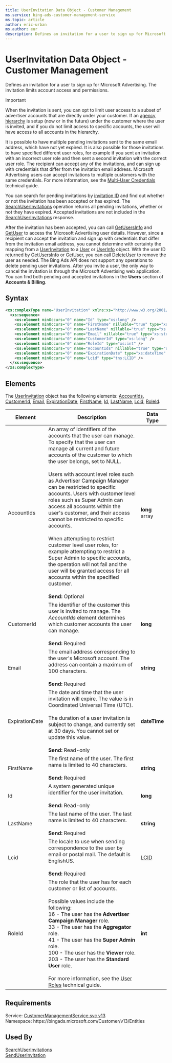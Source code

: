 ```yaml
---
title: UserInvitation Data Object - Customer Management
ms.service: bing-ads-customer-management-service
ms.topic: article
author: eric-urban
ms.author: eur
description: Defines an invitation for a user to sign up for Microsoft Advertising.
---
```

# UserInvitation Data Object - Customer Management
Defines an invitation for a user to sign up for Microsoft Advertising. The invitation limits account access and permissions. 

> [!IMPORTANT]
> When the invitation is sent, you can opt to limit user access to a subset of advertiser accounts that are directly under your customer. If an [agency hierarchy](../guides/account-hierarchy-permissions.md#agency-hierarchy) is setup (now or in the future) under the customer where the user is invited, and if you do not limit access to specific accounts, the user will have access to all accounts in the hierarchy. 

It is possible to have multiple pending invitations sent to the same email address, which have not yet expired. It is also possible for those invitations to have specified different user roles, for example if you sent an invitation with an incorrect user role and then sent a second invitation with the correct user role. The recipient can accept any of the invitations, and can sign up with credentials that differ from the invitation email address. Microsoft Advertising users can accept invitations to multiple customers with the same credentials. For more information, see the [Multi-User Credentials](../guides/account-hierarchy-permissions.md#multi-user-credentials) technical guide.

You can search for pending invitations by [invitation ID](senduserinvitation.md#userinvitationid) and find out whether or not the invitation has been accepted or has expired. The [SearchUserInvitations](searchuserinvitations.md) operation returns all pending invitations, whether or not they have expired. Accepted invitations are not included in the [SearchUserInvitations](searchuserinvitations.md) response.  

After the invitation has been accepted, you can call [GetUsersInfo](getusersinfo.md) and [GetUser](getuser.md) to access the Microsoft Advertising user details. However, since a recipient can accept the invitation and sign up with credentials that differ from the invitation email address, you cannot determine with certainty the mapping from a [UserInvitation](userinvitation.md) to a [User](user.md) or [UserInfo](userinfo.md) object. With the user ID returned by [GetUsersInfo](getusersinfo.md) or [GetUser](getuser.md), you can call [DeleteUser](deleteuser.md) to remove the user as needed. The Bing Ads API does not support any operations to delete pending user invitations. After you invite a user, the only way to cancel the invitation is through the Microsoft Advertising web application. You can find both pending and accepted invitations in the **Users** section of **Accounts & Billing**.  

## Syntax
```xml
<xs:complexType name="UserInvitation" xmlns:xs="http://www.w3.org/2001/XMLSchema">
  <xs:sequence>
    <xs:element minOccurs="0" name="Id" type="xs:long" />
    <xs:element minOccurs="0" name="FirstName" nillable="true" type="xs:string" />
    <xs:element minOccurs="0" name="LastName" nillable="true" type="xs:string" />
    <xs:element minOccurs="0" name="Email" nillable="true" type="xs:string" />
    <xs:element minOccurs="0" name="CustomerId" type="xs:long" />
    <xs:element minOccurs="0" name="RoleId" type="xs:int" />
    <xs:element minOccurs="0" name="AccountIds" nillable="true" type="q9:ArrayOflong" xmlns:q9="http://schemas.microsoft.com/2003/10/Serialization/Arrays" />
    <xs:element minOccurs="0" name="ExpirationDate" type="xs:dateTime" />
    <xs:element minOccurs="0" name="Lcid" type="tns:LCID" />
  </xs:sequence>
</xs:complexType>
```

## <a name="elements"></a>Elements

The [UserInvitation](userinvitation.md) object has the following elements: [AccountIds](#accountids), [CustomerId](#customerid), [Email](#email), [ExpirationDate](#expirationdate), [FirstName](#firstname), [Id](#id), [LastName](#lastname), [Lcid](#lcid), [RoleId](#roleid).

|Element|Description|Data Type|
|-----------|---------------|-------------|
|<a name="accountids"></a>AccountIds|An array of identifiers of the accounts that the user can manage. To specify that the user can manage all current and future accounts of the customer to which the user belongs, set to NULL.<br/><br/>Users with account level roles such as Advertiser Campaign Manager can be restricted to specific accounts. Users with customer level roles such as Super Admin can access all accounts within the user's customer, and their access cannot be restricted to specific accounts.<br/><br/>When attempting to restrict customer level user roles, for example attempting to restrict a Super Admin to specific accounts, the operation will not fail and the user will be granted access for all accounts within the specified customer.<br/><br/>**Send:** Optional|**long** array|
|<a name="customerid"></a>CustomerId|The identifier of the customer this user is invited to manage. The *AccountIds* element determines which customer accounts the user can manage.<br/><br/>**Send:** Required|**long**|
|<a name="email"></a>Email|The email address corresponding to the user's Microsoft account. The address can contain a maximum of 100 characters.<br/><br/>**Send:** Required|**string**|
|<a name="expirationdate"></a>ExpirationDate|The date and time that the user invitation will expire. The value is in Coordinated Universal Time (UTC).<br/><br/>The duration of a user invitation is subject to change, and currently set at 30 days. You cannot set or update this value.<br/><br/>**Send:** Read-only|**dateTime**|
|<a name="firstname"></a>FirstName|The first name of the user. The first name is limited to 40 characters.<br/><br/>**Send:** Required|**string**|
|<a name="id"></a>Id|A system generated unique identifier for the user invitation.<br/><br/>**Send:** Read-only|**long**|
|<a name="lastname"></a>LastName|The last name of the user. The last name is limited to 40 characters.<br/><br/>**Send:** Required|**string**|
|<a name="lcid"></a>Lcid|The locale to use when sending correspondence to the user by email or postal mail. The default is EnglishUS.<br/><br/>**Send:** Required|[LCID](lcid.md)|
|<a name="roleid"></a>RoleId|The role that the user has for each customer or list of accounts.<br/><br/>Possible values include the following:<br/>16 - The user has the **Advertiser Campaign Manager** role.<br/>33 - The user has the **Aggregator** role.<br/>41 - The user has the **Super Admin** role.<br/>100 - The user has the **Viewer** role.<br/>203 - The user has the **Standard User** role.<br/><br/>For more information, see the [User Roles](../guides/account-hierarchy-permissions.md#user-roles) technical guide.|**int**|

## Requirements
Service: [CustomerManagementService.svc v13](https://clientcenter.api.bingads.microsoft.com/Api/CustomerManagement/v13/CustomerManagementService.svc)  
Namespace: https\://bingads.microsoft.com/Customer/v13/Entities  

## Used By
[SearchUserInvitations](searchuserinvitations.md)  
[SendUserInvitation](senduserinvitation.md)  
